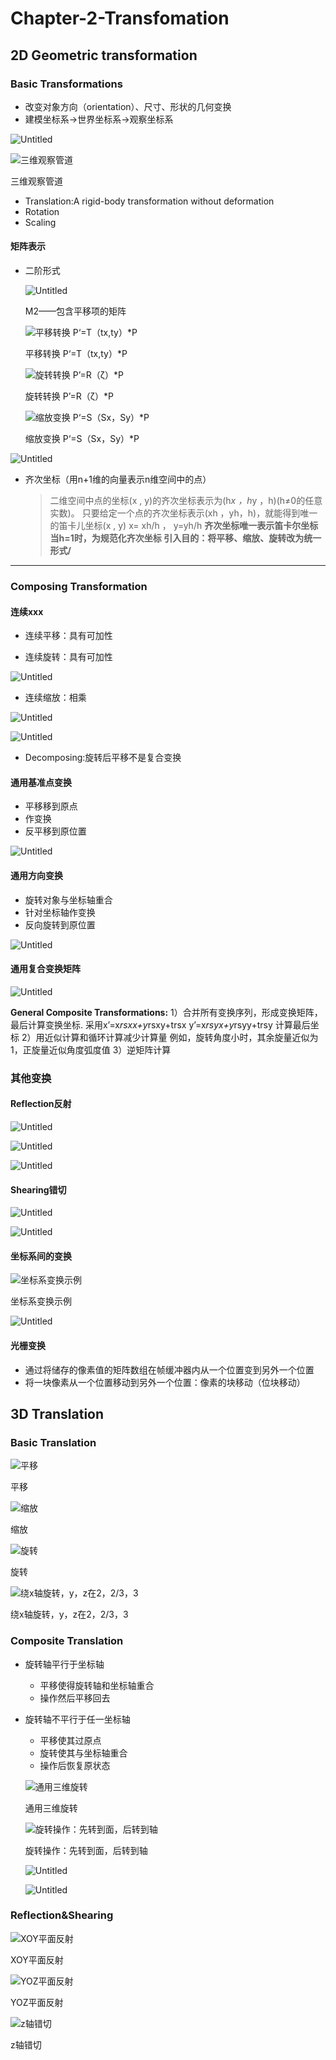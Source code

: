 # Chapter-2-Transfomation

## 2D Geometric transformation

### Basic Transformations

- 改变对象方向（orientation）、尺寸、形状的几何变换
- 建模坐标系→世界坐标系→观察坐标系

![Untitled](Trasfomation/Untitled.png)

![三维观察管道](Trasfomation/Untitled%201.png)

三维观察管道

- Translation:A rigid-body transformation without deformation
- Rotation
- Scaling

#### 矩阵表示

- 二阶形式
    
    ![Untitled](Trasfomation/Untitled%202.png)
    
    M2——包含平移项的矩阵
    
    ![平移转换      P‘=T（tx,ty）*P](Trasfomation/Untitled%203.png)
    
    平移转换      P‘=T（tx,ty）*P
    
    ![旋转转换    P’=R（ζ）*P](Trasfomation/Untitled%204.png)
    
    旋转转换    P’=R（ζ）*P
    
    ![缩放变换        P‘=S（Sx，Sy）*P](Trasfomation/Untitled%205.png)
    
    缩放变换        P‘=S（Sx，Sy）*P
    

![Untitled](Trasfomation/Untitled%206.png)

- 齐次坐标（用n+1维的向量表示n维空间中的点）
    
    > 二维空间中点的坐标(x , y)的齐次坐标表示为(h*x ，h*y ，h)(h≠0的任意实数)。
    只要给定一个点的齐次坐标表示(xh ，yh，h)，就能得到唯一的笛卡儿坐标(x , y)
    x= xh/h   ， y=yh/h
    **齐次坐标唯一表示笛卡尔坐标
    当h=1时，为规范化齐次坐标
    引入目的：将平移、缩放、旋转改为统一形式/**
    > 

---

### Composing Transformation

#### 连续xxx

- 连续平移：具有可加性

- 连续旋转：具有可加性

![Untitled](Trasfomation/Untitled%207.png)

- 连续缩放：相乘

![Untitled](Trasfomation/Untitled%208.png)

![Untitled](Trasfomation/Untitled%209.png)

- Decomposing:旋转后平移不是复合变换

#### 通用基准点变换

- 平移移到原点
- 作变换
- 反平移到原位置

![Untitled](Trasfomation/Untitled%2010.png)

#### 通用方向变换

- 旋转对象与坐标轴重合
- 针对坐标轴作变换
- 反向旋转到原位置

![Untitled](Trasfomation/Untitled%2011.png)

#### 通用复合变换矩阵

![Untitled](Trasfomation/Untitled%2012.png)

**General Composite Transformations:**
1）合并所有变换序列，形成变换矩阵，最后计算变换坐标.
采用x’=x*rsxx+y*rsxy+trsx
y’=x*rsyx+y*rsyy+trsy
计算最后坐标
2）用近似计算和循环计算减少计算量
例如，旋转角度小时，其余旋量近似为1，正旋量近似角度弧度值
3）逆矩阵计算

### 其他变换

#### Reflection反射

![Untitled](Trasfomation/Untitled%2013.png)

![Untitled](Trasfomation/Untitled%2014.png)

![Untitled](Trasfomation/Untitled%2015.png)

#### Shearing错切

![Untitled](Trasfomation/Untitled%2016.png)

![Untitled](Trasfomation/Untitled%2017.png)

#### 坐标系间的变换

![坐标系变换示例](Trasfomation/Untitled%2018.png)

坐标系变换示例

![Untitled](Trasfomation/Untitled%2019.png)

#### 光栅变换

- 通过将储存的像素值的矩阵数组在帧缓冲器内从一个位置变到另外一个位置
- 将一块像素从一个位置移动到另外一个位置：像素的块移动（位块移动）

## 3D Translation

### Basic Translation

![平移](Trasfomation/Untitled%2020.png)

平移

![缩放](Trasfomation/Untitled%2021.png)

缩放

![旋转](Trasfomation/Untitled%2022.png)

旋转

![绕x轴旋转，y，z在2，2/3，3](Trasfomation/Untitled%2023.png)

绕x轴旋转，y，z在2，2/3，3

### Composite Translation

- 旋转轴平行于坐标轴
    - 平移使得旋转轴和坐标轴重合
    - 操作然后平移回去
- 旋转轴不平行于任一坐标轴
    - 平移使其过原点
    - 旋转使其与坐标轴重合
    - 操作后恢复原状态
    
    ![通用三维旋转](Trasfomation/Untitled%2024.png)
    
    通用三维旋转
    
    ![旋转操作：先转到面，后转到轴](Trasfomation/Untitled%2025.png)
    
    旋转操作：先转到面，后转到轴
    
    ![Untitled](Trasfomation/Untitled%2026.png)
    
    ![Untitled](Trasfomation/Untitled%2027.png)
    

### Reflection&Shearing

![XOY平面反射](Trasfomation/Untitled%2028.png)

XOY平面反射

![YOZ平面反射](Trasfomation/Untitled%2029.png)

YOZ平面反射

![z轴错切](Trasfomation/Untitled%2030.png)

z轴错切